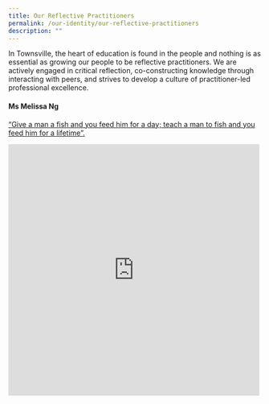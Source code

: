 ```yaml
---
title: Our Reflective Practitioners
permalink: /our-identity/our-reflective-practitioners
description: ""
---
```

In Townsville, the heart of education is found in the people and nothing is as essential as growing our people to be reflective practitioners. We are actively engaged in critical reflection, co-constructing knowledge through interacting with peers, and strives to develop a culture of practitioner-led professional excellence.

#### Ms Melissa Ng
[“Give a man a fish and you feed him for a day; teach a man to fish and you feed him for a lifetime”.](/files/Ms%20Melissa%20Ng.pdf)

<iframe allowfullscreen="true" height="500" width="500" frameborder="0" src="https://docs.google.com/presentation/d/e/2PACX-1vQgUNatJclX5AlmFBg3SibiT33O2IaOR9Rpujd_bAovt48noSGC787MP0_IpbQqaqdANYrba4TaqYDF/embed?start=false&amp;loop=true&amp;delayms=10000"></iframe>